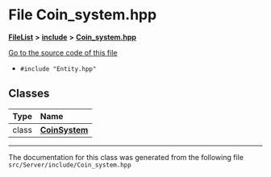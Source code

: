 

# File Coin\_system.hpp



[**FileList**](files.md) **>** [**include**](dir_fb85385106f6152c3d8f4b6fd945aed6.md) **>** [**Coin\_system.hpp**](Server_2include_2Coin__system_8hpp.md)

[Go to the source code of this file](Server_2include_2Coin__system_8hpp_source.md)



* `#include "Entity.hpp"`















## Classes

| Type | Name |
| ---: | :--- |
| class | [**CoinSystem**](classCoinSystem.md) <br> |



















































------------------------------
The documentation for this class was generated from the following file `src/Server/include/Coin_system.hpp`

